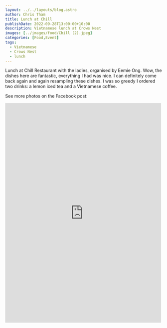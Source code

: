 ```yaml
---
layout: ../../layouts/blog.astro
author: Chris Tham
title: Lunch at Chill
publishDate: 2022-09-28T13:00:00+10:00
description: Vietnamese lunch at Crows Nest
images: [../images/food/Chill (2).jpeg]
categories: [Food,Event]
tags:
  - Vietnamese
  - Crows Nest
  - lunch
---
```


Lunch at Chill Restaurant with the ladies, organised by Eemie Ong. Wow, the dishes here are fantastic, everything I had was nice. I can definitely come back again and again resampling these dishes. I was so greedy I ordered two drinks: a lemon iced tea and a Vietnamese coffee.

See more photos on the Facebook post:

<iframe src="https://www.facebook.com/plugins/post.php?href=https%3A%2F%2Fwww.facebook.com%2Fchris1.tham%2Fposts%2Fpfbid02JxF37nHpydekKzG3kiC22oSBSEJARc2P5CEHiRwkAR344FzdumTJvR8SgpT55WWJl&show_text=true&width=500" width="500" height="703" style="border:none;overflow:hidden" scrolling="no" frameborder="0" allowfullscreen="true" allow="autoplay; clipboard-write; encrypted-media; picture-in-picture; web-share"></iframe>
